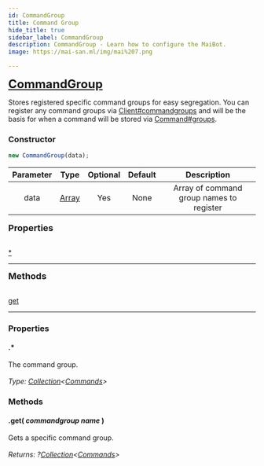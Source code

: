 ```yaml
---
id: CommandGroup
title: Command Group
hide_title: true
sidebar_label: CommandGroup
description: CommandGroup - Learn how to configure the MaiBot.
image: https://mai-san.ml/img/mai%207.png

---
```



<b><font size='5'><a href='https://github.com/maisans-maid/Mai/tree/master/struct/CommandGroup.js'>CommandGroup </a></font></b>

Stores registered specific command groups for easy segregation. You can register any command groups via [Client#commandgroups](Client.md#Constructor) and will be the basis for when a command will be stored via [Command#groups](Command%20Manager.md#Constructor).

### Constructor

```js
new CommandGroup(data);
```
| Parameter | Type | Optional | Default | Description |
|:-:|:-:|:-:|:-:|:-:|
| data| [Array](https://developer.mozilla.org/en-US/docs/Web/JavaScript/Reference/Global_Objects/Array) | Yes | None | Array of command group names to register|

<font size='4'><b>Properties</b></font><br></br>

[*](#*)
***

<font size='4'><b>Methods</b></font><br></br>

[get](#.get%28%20*commandgroup%20name*%20%29)
***

### Properties
#### .*
The command group.<br></br>
*Type: [Collection](https://discord.js.org/#/docs/collection/master/class/Collection)<[Commands](Command%20Group.md)>*

### Methods

#### .get( *commandgroup name* )
Gets a specific command group. <br></br>
*Returns: ?[Collection](https://discord.js.org/#/docs/collection/master/class/Collectionr)<[Commands](Command%20Group.md)>*
